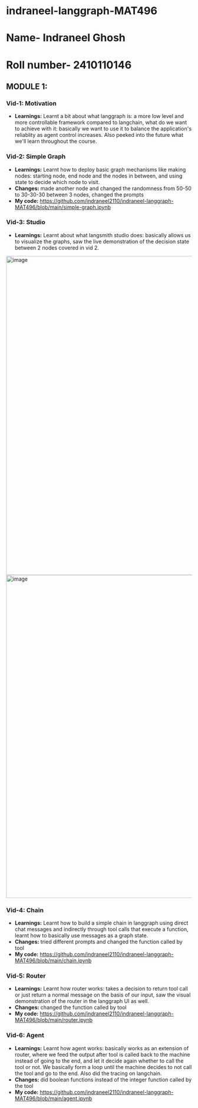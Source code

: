 # indraneel-langgraph-MAT496
# Name- Indraneel Ghosh
# Roll number- 2410110146

## MODULE 1:


### Vid-1: Motivation
- **Learnings:** Learnt a bit about what langgraph is: a more low level and more controllable framework compared to langchain, what do we want to achieve with it: basically we want to use it to balance the application's reliablity as agent control increases. Also peeked into the future what we'll learn throughout the course.

### Vid-2: Simple Graph
- **Learnings:** Learnt how to deploy basic graph mechanisms like making nodes: starting node, end node and the nodes in between, and using state to decide which node to visit.
- **Changes:** made another node and changed the randomness from 50-50 to 30-30-30 between 3 nodes, changed the prompts
- **My code:** https://github.com/indraneel2110/indraneel-langgraph-MAT496/blob/main/simple-graph.ipynb

### Vid-3: Studio
- **Learnings:** Learnt about what langsmith studio does: basically allows us to visualize the graphs, saw the live demonstration of the decision state between 2 nodes covered in vid 2.
<img width="1919" height="865" alt="image" src="https://github.com/user-attachments/assets/0511df26-225b-4549-ace4-42e2e79a1dd4" />
<img width="1917" height="876" alt="image" src="https://github.com/user-attachments/assets/86c13b6e-9720-43c0-84e8-877b8ba13aea" />

### Vid-4: Chain
- **Learnings:** Learnt how to build a simple chain in langgraph using direct chat messages and indirectly through tool calls that execute a function, learnt how to basically use messages as a graph state.
- **Changes:** tried different prompts and changed the function called by tool
- **My code:** https://github.com/indraneel2110/indraneel-langgraph-MAT496/blob/main/chain.ipynb

### Vid-5: Router
- **Learnings:** Learnt how router works: takes a decision to return tool call or just return a normal message on the basis of our input, saw the visual demonstration of the router in the langgraph UI as well.
- **Changes:** changed the function called by tool
- **My code:** https://github.com/indraneel2110/indraneel-langgraph-MAT496/blob/main/router.ipynb

### Vid-6: Agent
- **Learnings:** Learnt how agent works: basically works as an extension of router, where we feed the output after tool is called back to the machine instead of going to the end, and let it decide again whether to call the tool or not. We basically form a loop until the machine decides to not call the tool and go to the end. Also did the tracing on langchain.
- **Changes:** did boolean functions instead of the integer function called by the tool
- **My code:** https://github.com/indraneel2110/indraneel-langgraph-MAT496/blob/main/agent.ipynb
